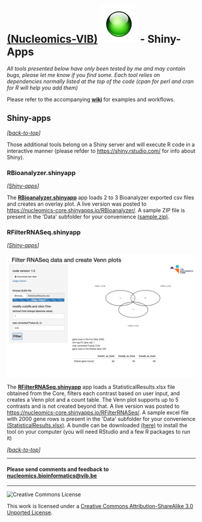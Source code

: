 [(Nucleomics-VIB)](https://github.com/Nucleomics-VIB)
![shiny-apps](pictures/shiny.png) - Shiny-Apps
==========

*All tools presented below have only been tested by me and may contain bugs, please let me know if you find some. Each tool relies on dependencies normally listed at the top of the code (cpan for perl and cran for R will help you add them)*

Please refer to the accompanying **[wiki](https://github.com/Nucleomics-VIB/shiny-apps/wiki)** for examples and workflows.

## Shiny-apps
*[[back-to-top](#top)]*  

Those additional tools belong on a Shiny server and will execute R code in a interactive manner (please refder to https://shiny.rstudio.com/ for info about Shiny).

### **RBioanalyzer.shinyapp** 
*[[Shiny-apps](#shiny-apps)]*

The **[RBioanalyzer.shinyapp](RBioanalyzer)** app loads 2 to 3 Bioanalyzer exported csv files and creates an overlay plot. A live version was posted to https://nucleomics-core.shinyapps.io/RBioanalyzer/. A sample ZIP file is present in the 'Data' subfolder for your convenience [(sample.zip)](https://github.com/Nucleomics-VIB/Shiny-apps/raw/master/RBioanalyzer/Data/sample.zip).

### **RFilterRNASeq.shinyapp** 
*[[Shiny-apps](#shiny-apps)]*

![RFilterRNASeq](pictures/RFilterRNASeq.png)

The **[RFilterRNASeq.shinyapp](RFilterRNASeq)** app loads a StatisticalResults.xlsx file obtained from the Core, filters each contrast based on user input, and creates a Venn plot and a count table. The Venn plot supports up to 5 contrasts and is not created beyond that. A live version was posted to https://nucleomics-core.shinyapps.io/RFilterRNASeq/. A sample excel file with 2000 gene rows is present in the 'Data' subfolder for your convenience [(StatisticalResults.xlsx)](https://github.com/Nucleomics-VIB/Shiny-apps/raw/master/RFilterRNASeq/Data/StatisticalResults.xlsx). A bundle can be downloaded [(here)](https://github.com/Nucleomics-VIB/Shiny-apps/raw/master/RFilterRNASeq/Data/RFilterRNASeq-bundle.zip) to install the tool on your computer (you will need RStudio and a few R packages to run it)


*[[back-to-top](#top)]*  

<hr>

<h4>Please send comments and feedback to <a href="mailto:nucleomics.bioinformatics@vib.be">nucleomics.bioinformatics@vib.be</a></h4>

<hr>

![Creative Commons License](http://i.creativecommons.org/l/by-sa/3.0/88x31.png?raw=true)

This work is licensed under a [Creative Commons Attribution-ShareAlike 3.0 Unported License](http://creativecommons.org/licenses/by-sa/3.0/).
